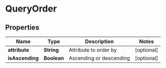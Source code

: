 
# QueryOrder

## Properties
Name | Type | Description | Notes
------------ | ------------- | ------------- | -------------
**attribute** | **String** | Attribute to order by |  [optional]
**isAscending** | **Boolean** | Ascending or descending |  [optional]



